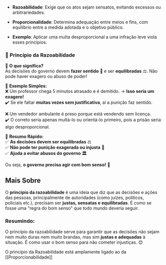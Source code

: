 - **Razoabilidade**: Exige que os atos sejam sensatos, evitando excessos ou arbitrariedades.
  
- **Proporcionalidade**: Determina adequação entre meios e fins, com equilíbrio entre a medida adotada e o objetivo público.
  
- **Exemplo**: Aplicar uma multa desproporcional a uma infração leve viola esses princípios.

### **📌 Princípio da Razoabilidade**

🔹 **O que significa?**  
As decisões do governo devem **fazer sentido** 🤔 e ser **equilibradas** ⚖️. Não pode haver exagero ou abuso de poder!

🔹 **Exemplo Simples:**  
❌ Um professor chega 5 minutos atrasado e é demitido. → **Isso seria um exagero!**  
✔️ Se ele faltar **muitas vezes sem justificativa**, aí a punição faz sentido.

❌ Um vendedor ambulante é preso porque está vendendo sem licença.  
✔️ O correto seria apenas multá-lo ou orientá-lo primeiro, pois a prisão seria algo desproporcional.

🔹 **Resumo Rápido:**  
✅ **As decisões devem ser equilibradas** ⚖️  
✅ **Não pode ter punição exagerada ou injusta** 🚫  
✅ **Ajuda a evitar abusos do governo** 🏛️

Ou seja, **o governo precisa agir com bom senso!** 🚀

## Mais Sobre
O **principio da razoabilidade** é uma ideia que diz que as decisões e ações das pessoas, principalmente de autoridades (como juízes, políticos, policiais etc.), precisam ser **justas, sensatas e equilibradas**. É como se fosse uma "regra do bom senso" que todo mundo deveria seguir.

### Resumindo:

O princípio da razoabilidade serve para garantir que as decisões não sejam nem muito duras nem muito brandas, mas sim **justas e adequadas** à situação. É como usar o bom senso para não cometer injustiças. 😊

O princípio da Razoabilidade está amplamente ligado ao da [[Proporcionabilidade]]